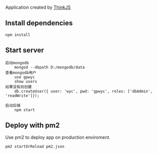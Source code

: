 
Application created by [ThinkJS](http://www.thinkjs.org)

## Install dependencies

```
npm install
```

## Start server

```
启动mongodb
    mongod --dbpath D:/mongodb/data
查看mongodb用户
    use gpwyc
    show users
如果没有则创建
    db.createUser({ user: 'wyc', pwd: 'gpwyc', roles: ['dbAdmin', 'readWrite']});

启动后端
    npm start
```

## Deploy with pm2

Use pm2 to deploy app on production enviroment.

```
pm2 startOrReload pm2.json
```